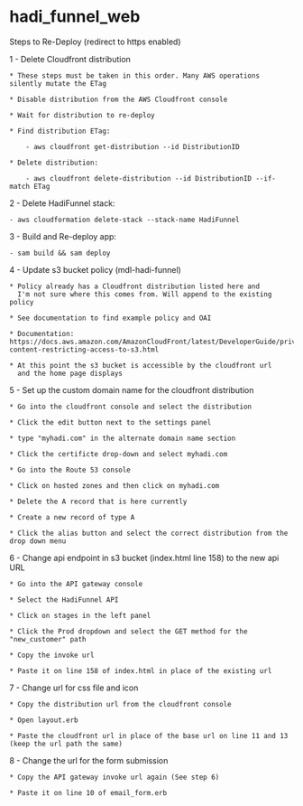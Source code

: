 # hadi_funnel_web

Steps to Re-Deploy (redirect to https enabled)

1 - Delete Cloudfront distribution

    * These steps must be taken in this order. Many AWS operations silently mutate the ETag

    * Disable distribution from the AWS Cloudfront console

    * Wait for distribution to re-deploy

    * Find distribution ETag:

        - aws cloudfront get-distribution --id DistributionID

    * Delete distribution:

        - aws cloudfront delete-distribution --id DistributionID --if-match ETag

2 - Delete HadiFunnel stack:

    - aws cloudformation delete-stack --stack-name HadiFunnel

3 - Build and Re-deploy app:

    - sam build && sam deploy

4 - Update s3 bucket policy (mdl-hadi-funnel)

    * Policy already has a Cloudfront distribution listed here and
      I'm not sure where this comes from. Will append to the existing policy

    * See documentation to find example policy and OAI

    * Documentation: https://docs.aws.amazon.com/AmazonCloudFront/latest/DeveloperGuide/private-content-restricting-access-to-s3.html

    * At this point the s3 bucket is accessible by the cloudfront url
      and the home page displays

5 - Set up the custom domain name for the cloudfront distribution

    * Go into the cloudfront console and select the distribution

    * Click the edit button next to the settings panel

    * type "myhadi.com" in the alternate domain name section

    * Click the certificte drop-down and select myhadi.com

    * Go into the Route 53 console

    * Click on hosted zones and then click on myhadi.com

    * Delete the A record that is here currently

    * Create a new record of type A

    * Click the alias button and select the correct distribution from the drop down menu

6 - Change api endpoint in s3 bucket (index.html line 158) to the new api URL

    * Go into the API gateway console

    * Select the HadiFunnel API

    * Click on stages in the left panel

    * Click the Prod dropdown and select the GET method for the "new_customer" path

    * Copy the invoke url

    * Paste it on line 158 of index.html in place of the existing url

7 - Change url for css file and icon

    * Copy the distribution url from the cloudfront console

    * Open layout.erb

    * Paste the cloudfront url in place of the base url on line 11 and 13 (keep the url path the same)

8 - Change the url for the form submission

    * Copy the API gateway invoke url again (See step 6)

    * Paste it on line 10 of email_form.erb
